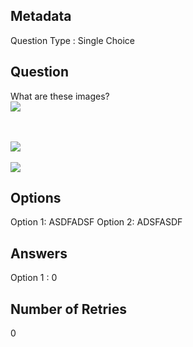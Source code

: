## Metadata
Question Type : Single Choice

## Question
What are these images?
<br>
<img src="https://cdn-imgix.headout.com/media/images/c9db3cea62133b6a6bb70597326b4a34-388-dubai-img-worlds-of-adventure-tickets-01.jpg?auto=format&w=1222.3999999999999&h=687.6&q=90&fit=crop&ar=16%3A9&crop=faces" />

<br><br>
<img src="https://docs-api-qa.cloudlabs.ai/repos/raw.githubusercontent.com/Rabin-spektra/Demo-Repo/main/2973uYeg2oMT/images/bright-neon-colors-shining-wild-chameleon_23-2151682804.avif?token=8b2t1Sg45N8JBe8QNwBlyhJq" />
<br><br>
<img src="https://docs-api-qa.cloudlabs.ai/repos/raw.githubusercontent.com/Rabin-spektra/Demo-Repo/main/2973uYeg2oMT/images/pexels-scottwebb-2166926.jpg?token=8b2t1Sg45N8JBe8QNwBlyhJq" />


## Options
Option 1: ASDFADSF
Option 2: ADSFASDF

## Answers
Option 1 : 0

## Number of Retries
0

